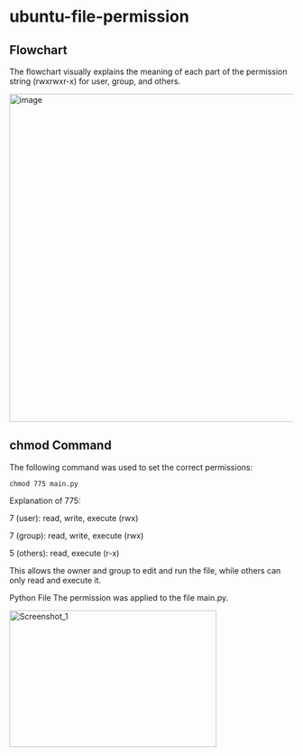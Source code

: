 # ubuntu-file-permission


## Flowchart
The flowchart visually explains the meaning of each part of the permission string (rwxrwxr-x) for user, group, and others.

<img width="1317" height="581" alt="image" src="https://github.com/user-attachments/assets/5e83d520-f8a4-4bb6-8110-901a59be600c" />


## chmod Command
The following command was used to set the correct permissions:

``
chmod 775 main.py
``

Explanation of 775:

7 (user): read, write, execute (rwx)

7 (group): read, write, execute (rwx)

5 (others): read, execute (r-x)

This allows the owner and group to edit and run the file, while others can only read and execute it.

Python File
The permission was applied to the file main.py.

<img width="367" height="242" alt="Screenshot_1" src="https://github.com/user-attachments/assets/856f1ab9-6cf5-48ee-922c-08c06ccdb389" />

